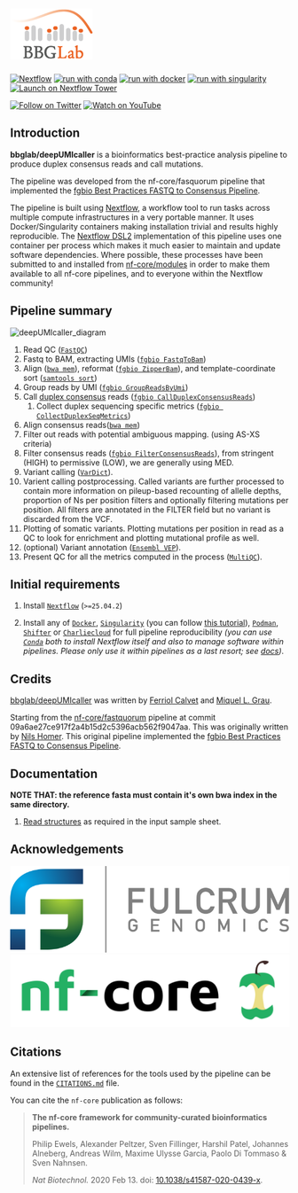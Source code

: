 # ![bbglab/deepUMIcaller](docs/images/bbglabLOGO_small.png)

<!-- 
[![GitHub Actions CI Status](https://github.com/nf-core/fastquorum/workflows/nf-core%20CI/badge.svg)](https://github.com/nf-core/fastquorum/actions?query=workflow%3A%22nf-core+CI%22)
[![GitHub Actions Linting Status](https://github.com/nf-core/fastquorum/workflows/nf-core%20linting/badge.svg)](https://github.com/nf-core/fastquorum/actions?query=workflow%3A%22nf-core+linting%22)
[![AWS CI](https://img.shields.io/badge/CI%20tests-full%20size-FF9900?logo=Amazon%20AWS)](https://nf-co.re/fastquorum/results)
[![Cite with Zenodo](http://img.shields.io/badge/DOI-10.5281/zenodo.XXXXXXX-1073c8)](https://doi.org/10.5281/zenodo.XXXXXXX)
-->

[![Nextflow](https://img.shields.io/badge/nextflow%20DSL2-%E2%89%A521.10.3-23aa62.svg)](https://www.nextflow.io/)
[![run with conda](http://img.shields.io/badge/run%20with-conda-3EB049?logo=anaconda)](https://docs.conda.io/en/latest/)
[![run with docker](https://img.shields.io/badge/run%20with-docker-0db7ed?logo=docker)](https://www.docker.com/)
[![run with singularity](https://img.shields.io/badge/run%20with-singularity-1d355c.svg)](https://sylabs.io/docs/)
[![Launch on Nextflow Tower](https://img.shields.io/badge/Launch%20%F0%9F%9A%80-Nextflow%20Tower-%234256e7)](https://tower.nf/launch?pipeline=https://github.com/bbglab/deepUMIcaller)

[![Follow on Twitter](http://img.shields.io/badge/twitter-%40bbglab-1DA1F2?logo=twitter)](https://twitter.com/bbglab)
[![Watch on YouTube](http://img.shields.io/badge/youtube-bbglab-FF0000?logo=youtube)](https://www.youtube.com/@bcnbglab)

## Introduction

**bbglab/deepUMIcaller** is a bioinformatics best-practice analysis pipeline to produce duplex consensus reads and call mutations.

The pipeline was developed from the nf-core/fasquorum pipeline that implemented the [fgbio Best Practices FASTQ to Consensus Pipeline][fgbio-best-practices-link].

The pipeline is built using [Nextflow](https://www.nextflow.io), a workflow tool to run tasks across multiple compute infrastructures in a very portable manner. It uses Docker/Singularity containers making installation trivial and results highly reproducible. The [Nextflow DSL2](https://www.nextflow.io/docs/latest/dsl2.html) implementation of this pipeline uses one container per process which makes it much easier to maintain and update software dependencies. Where possible, these processes have been submitted to and installed from [nf-core/modules](https://github.com/nf-core/modules) in order to make them available to all nf-core pipelines, and to everyone within the Nextflow community!

<!-- TODO nf-core: Add full-sized test dataset and amend the paragraph below if applicable -->

## Pipeline summary

![deepUMIcaller_diagram](https://github.com/bbglab/deepUMIcaller/assets/6456499/f04ab401-3237-4e3a-aeb7-5827585d732c)

<!-- TODO nf-core: Fill in short bullet-pointed list of the default steps in the pipeline -->
1. Read QC ([`FastQC`](https://www.bioinformatics.babraham.ac.uk/projects/fastqc/))
2. Fastq to BAM, extracting UMIs ([`fgbio FastqToBam`](http://fulcrumgenomics.github.io/fgbio/tools/latest/FastqToBam.html))
3. Align ([`bwa mem`](https://github.com/lh3/bwa)), reformat ([`fgbio ZipperBam`](http://fulcrumgenomics.github.io/fgbio/tools/latest/ZipperBam.html)), and template-coordinate sort ([`samtools sort`](http://www.htslib.org/doc/samtools.html))
4. Group reads by UMI ([`fgbio GroupReadsByUmi`](http://fulcrumgenomics.github.io/fgbio/tools/latest/GroupReadsByUmi.html))
5. Call [duplex consensus][duplex-seq-link] reads ([`fgbio CallDuplexConsensusReads`](http://fulcrumgenomics.github.io/fgbio/tools/latest/CallDuplexConsensusReads.html))
      1. Collect duplex sequencing specific metrics ([`fgbio CollectDuplexSeqMetrics`](http://fulcrumgenomics.github.io/fgbio/tools/latest/CollectDuplexSeqMetrics.html))
6. Align consensus reads([`bwa mem`](https://github.com/lh3/bwa))
7. Filter out reads with potential ambiguous mapping. (using AS-XS criteria)
8. Filter consensus reads ([`fgbio FilterConsensusReads`](http://fulcrumgenomics.github.io/fgbio/tools/latest/FilterConsensusReads.html)), from stringent (HIGH) to permissive (LOW), we are generally using MED.
9. Variant calling ([`VarDict`](https://github.com/AstraZeneca-NGS/VarDictJava)).
10. Varient calling postprocessing. Called variants are further processed to contain more information on pileup-based recounting of allelle depths, proportion of Ns per position filters and optionally filtering mutations per position. All filters are annotated in the FILTER field but no variant is discarded from the VCF.
11. Plotting of somatic variants. Plotting mutations per position in read as a QC to look for enrichment and plotting mutational profile as well.
12. (optional) Variant annotation ([`Ensembl VEP`](https://www.ensembl.org/info/docs/tools/vep/index.html)).
13. Present QC for all the metrics computed in the process ([`MultiQC`](http://multiqc.info/)).

## Initial requirements

1. Install [`Nextflow`](https://www.nextflow.io/docs/latest/getstarted.html#installation) (`>=25.04.2`)

2. Install any of [`Docker`](https://docs.docker.com/engine/installation/), [`Singularity`](https://www.sylabs.io/guides/3.0/user-guide/) (you can follow [this tutorial](https://singularity-tutorial.github.io/01-installation/)), [`Podman`](https://podman.io/), [`Shifter`](https://nersc.gitlab.io/development/shifter/how-to-use/) or [`Charliecloud`](https://hpc.github.io/charliecloud/) for full pipeline reproducibility _(you can use [`Conda`](https://conda.io/miniconda.html) both to install Nextflow itself and also to manage software within pipelines. Please only use it within pipelines as a last resort; see [docs](https://nf-co.re/usage/configuration#basic-configuration-profiles))_.

## Credits

[bbglab/deepUMIcaller](https://github.com/bbglab/deepUMIcaller) was written by [Ferriol Calvet](https://github.com/FerriolCalvet) and [Miquel L. Grau](https://github.com/migrau).

Starting from the [nf-core/fastquorum](https://github.com/nf-core/fastquorum) pipeline at commit 09a6ae27ce917f2a4b15d2c5396acb562f9047aa. This was originally written by [Nils Homer](https://github.com/nh13). This original pipeline implemented the [fgbio Best Practices FASTQ to Consensus Pipeline][fgbio-best-practices-link].

## Documentation

**NOTE THAT: the reference fasta must contain it's own bwa index in the same directory.**

1. [Read structures](https://github.com/fulcrumgenomics/fgbio/wiki/Read-Structures) as required in the input sample sheet.

<!-- 
## Documentation
The nf-core/fastquorum pipeline comes with documentation about the pipeline [usage](https://nf-co.re/fastquorum/usage), [parameters](https://nf-co.re/fastquorum/parameters) and [output](https://nf-co.re/fastquorum/output).
m
See also:

1. The [fgbio Best Practise FASTQ -> Consensus Pipeline][fgbio-best-practices-link]
2. [Read structures](https://github.com/fulcrumgenomics/fgbio/wiki/Read-Structures) as required in the input sample sheet.
-->

## Acknowledgements

[![Fulcrum Genomics](docs/images/Fulcrum.svg)](https://fulcrumgenomics.com)
[![nf-core](docs/images/nf-core-logo.png)](http://nf-co.re)

## Citations

An extensive list of references for the tools used by the pipeline can be found in the [`CITATIONS.md`](CITATIONS.md) file.

You can cite the `nf-core` publication as follows:

> **The nf-core framework for community-curated bioinformatics pipelines.**
>
> Philip Ewels, Alexander Peltzer, Sven Fillinger, Harshil Patel, Johannes Alneberg, Andreas Wilm, Maxime Ulysse Garcia, Paolo Di Tommaso & Sven Nahnsen.
>
> _Nat Biotechnol._ 2020 Feb 13. doi: [10.1038/s41587-020-0439-x](https://dx.doi.org/10.1038/s41587-020-0439-x).

[fgbio-best-practices-link]: https://github.com/fulcrumgenomics/fgbio/blob/main/docs/best-practice-consensus-pipeline.md
[duplex-seq-link]: https://en.wikipedia.org/wiki/Duplex_sequencing
